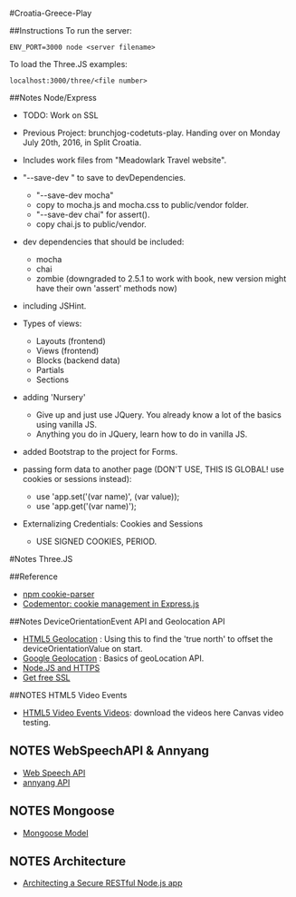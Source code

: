#Croatia-Greece-Play

##Instructions
To run the server:

	ENV_PORT=3000 node <server filename> 
	
To load the Three.JS examples:

    localhost:3000/three/<file number>
	
##Notes Node/Express
- TODO: Work on SSL
- Previous Project: brunchjog-codetuts-play. Handing over on Monday July 20th, 2016, in Split Croatia.
- Includes work files from "Meadowlark Travel website".
- "--save-dev <package>" to save to devDependencies.
    - "--save-dev mocha"
    - copy to mocha.js and mocha.css to public/vendor folder.
    - "--save-dev chai" for assert().
    - copy chai.js to public/vendor.
- dev dependencies that should be included:
    - mocha
    - chai
    - zombie (downgraded to 2.5.1 to work with book, new version might have their own 'assert' methods now)
- including JSHint.
- Types of views:
    - Layouts (frontend)
    - Views (frontend)
    - Blocks (backend data)
    - Partials
    - Sections
- adding 'Nursery'
    - Give up and just use JQuery. You already know a lot of the basics using vanilla JS.
    - Anything you do in JQuery, learn how to do in vanilla JS.
- added Bootstrap to the project for Forms.

- passing form data to another page (DON'T USE, THIS IS GLOBAL! use cookies or sessions instead):
    - use 'app.set('(var name)', (var value));
    - use 'app.get('(var name)');
    
- Externalizing Credentials: Cookies and Sessions
    - USE SIGNED COOKIES, PERIOD.

#Notes Three.JS

##Reference
- [npm cookie-parser](https://www.npmjs.com/package/cookie-parser)
- [Codementor: cookie management in Express.js](https://www.codementor.io/nodejs/tutorial/cookie-management-in-express-js)

##Notes DeviceOrientationEvent API and Geolocation API
- [HTML5 Geolocation](http://www.w3schools.com/html/html5_geolocation.asp) : Using this to find the 'true north' to offset the deviceOrientationValue on start.
- [Google Geolocation](https://developers.google.com/web/fundamentals/native-hardware/user-location/obtain-location?hl=en) : Basics of geoLocation API.
- [Node.JS and HTTPS](http://stackoverflow.com/questions/11744975/enabling-https-on-express-js)
- [Get free SSL](https://mobiforge.com/news-comment/no-https-then-bye-bye-geolocation-in-chrome-50)

##NOTES HTML5 Video Events
- [HTML5 Video Events Videos](https://www.w3.org/2010/05/video/mediaevents.html): download the videos here Canvas video testing.

## NOTES WebSpeechAPI & Annyang
- [Web Speech API](https://developer.mozilla.org/en-US/docs/Web/API/Window/speechSynthesis)
- [annyang API](https://github.com/TalAter/annyang)

## NOTES Mongoose
- [Mongoose Model](http://mongoosejs.com/docs/models.html)

## NOTES Architecture
- [Architecting a Secure RESTful Node.js app](http://thejackalofjavascript.com/architecting-a-restful-node-js-app/)


